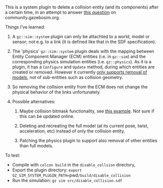 

This is a system plugin to delete a collision entity (and its components) after a certain time,
in an attempt to answer [this question](https://community.gazebosim.org/t/i-want-to-delete-a-collision-of-a-certain-link-at-a-certain-point-in-time-during-the-simulation-run-how-can-i-implement-it-through-code/1983) on community.gazebosim.org.

Things I've learned:

1) A `gz::sim::system` plugin can only be attachted to a world, model or sensor; not e.g. to a link (it is defined like that in the SDF specification).

2) The 'physics' `gz::sim::system` plugin deals with the mapping between Entity Component Manager (ECM) entities (i.e. in `gz::sim`) and the corresponding physics simulation entities (i.e. `gz::physics`).
 As it is a plugin, it has a `Configure` and `Update` method, during which entities are created or removed. However it currently [only supports removal of models](https://github.com/ejalaa12/gz-sim/blob/c03c43261094d3d78a3706df46d10dbede80a918/src/systems/physics/Physics.cc#L1880-L1885), not of sub-entities such as collision geometry.

3) So removing the collision entity from the ECM does not change the physical behavior of the links unfortunately.

4) Possible alternatives:

    1) Maybe collision bitmask functionality, see [this example](https://github.com/gazebosim/gz-physics/blob/gz-physics6/tpe/plugin/worlds/shapes_bitmask.sdf). Not sure if this can be updated online.

    2) Deleting and recreating the full model (at its current pose, twist, acceleration, etc) instead of only the collision entity,

    3) Patching the physics plugin to support also removal of other entities than full models. 




To test:

- Compile with `colcon build` in the `disable_collsion` directory,
- Export the plugin directory: `export GZ_SIM_SYSTEM_PLUGIN_PATH=`pwd`/build/disable_collision`
- Run the simulation: `gz sim src/disable_collision.sdf`


